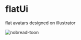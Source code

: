 # flatUi
flat avatars designed on illustrator

![nobread-toon](https://cloud.githubusercontent.com/assets/586490/24569982/0251bdfc-1661-11e7-951f-7c815db3243c.png)
